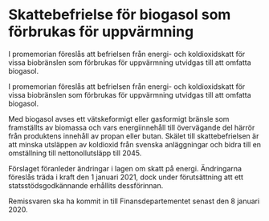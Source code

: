 # Skattebefrielse för biogasol som förbrukas för uppvärmning

I promemorian föreslås att befrielsen från energi- och koldioxidskatt för vissa biobränslen som förbrukas för uppvärmning utvidgas till att omfatta biogasol.

I promemorian föreslås att befrielsen från energi- och koldioxidskatt för vissa biobränslen som förbrukas för uppvärmning utvidgas till att omfatta biogasol.

Med biogasol avses ett vätskeformigt eller gasformigt bränsle som framställts av biomassa och vars energiinnehåll till övervägande del härrör från produktens innehåll av propan eller butan. Skälet till skattebefrielsen är att minska utsläppen av koldioxid från svenska anläggningar och bidra till en omställning till nettonollutsläpp till 2045.

Förslaget föranleder ändringar i lagen om skatt på energi. Ändringarna föreslås träda i kraft den 1 januari 2021, dock under förutsättning att ett statsstödsgodkännande erhållits dessförinnan.

Remissvaren ska ha kommit in till Finansdepartementet senast den 8
januari 2020.
